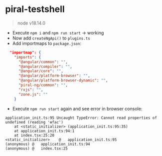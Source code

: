 # piral-testshell

> node v18.14.0

- Execute `npm i` and `npm run start` -> working
- Now add `createNgApi()` to `plugins.ts`
- Add importmaps to `package.json`:

```json
  "importmap": {
    "imports": {
      "@angular/common": "",
      "@angular/compiler": "",
      "@angular/core": "",
      "@angular/platform-browser": "",
      "@angular/platform-browser-dynamic": "",
      "piral-ng/common": "",
      "rxjs": "",
      "zone.js": ""
    }
```


- Execute `npm run start` again and see error in browser console:

```
application_init.ts:95 Uncaught TypeError: Cannot read properties of undefined (reading 'ɵfac')
    at <static_initializer> (application_init.ts:95:35)
    at application_init.ts:94:1
    at index.tsx:25:20
<static_initializer>	@	application_init.ts:95
(anonymous)	@	application_init.ts:94
(anonymous)	@	index.tsx:25
```
